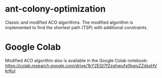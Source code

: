 # ant-colony-optimization
Classic and modified ACO algorithms. The modified algorithm is implemented to find the shortest path (TSP) with additional constraints.

# Google Colab
Modified ACO algorithm also is avaliable in the Google Colab notebook: https://colab.research.google.com/drive/1kY2EQl7f2zqhwufx0kwoZZdssHVkrKul
